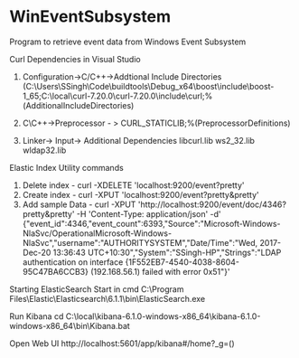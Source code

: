 # WinEventSubsystem
Program to retrieve event data from Windows Event Subsystem

Curl Dependencies in Visual Studio
1. Configuration->C/C++->Addtional Include Directories (C:\Users\SSingh\Code\buildtools\Debug_x64\boost\include\boost-1_65;C:\local\curl-7.20.0\curl-7.20.0\include\curl;%(AdditionalIncludeDirectories)

2. C\C++->Preprocessor - > CURL_STATICLIB;%(PreprocessorDefinitions)

3. Linker-> Input-> Additional Dependencies
libcurl.lib
ws2_32.lib
wldap32.lib

Elastic Index Utility commands
1. Delete index -  curl -XDELETE 'localhost:9200/event?pretty'
2. Create index - curl -XPUT 'localhost:9200/event?pretty&pretty'
3. Add sample Data - 
curl -XPUT 'http://localhost:9200/event/doc/4346?pretty&pretty' -H 'Content-Type: application/json' -d'
{"event_id":4346,"event_count":6393,"Source":"Microsoft-Windows-NlaSvc/OperationalMicrosoft-Windows-NlaSvc","username":"AUTHORITYSYSTEM","Date/Time":"Wed, 2017-Dec-20 13:36:43 UTC+10:30","System":"SSingh-HP","Strings":"LDAP authentication on interface {1F552EB7-4540-4038-8604-95C47BA6CCB3} (192.168.56.1) failed with error 0x51"}'

Starting ElasticSearch
Start in cmd 
C:\Program Files\Elastic\Elasticsearch\6.1.1\bin\ElasticSearch.exe

Run Kibana
cd C:\local\kibana-6.1.0-windows-x86_64\kibana-6.1.0-windows-x86_64\bin\Kibana.bat

Open Web UI
http://localhost:5601/app/kibana#/home?_g=()
